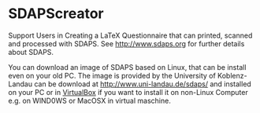 # SDAPScreator
Support Users in Creating a LaTeX Questionnaire that can printed, scanned and processed with SDAPS. See <a href="http://www.sdaps.org" target="_blank"> http://www.sdaps.org</a> for further details about SDAPS.

You can download an image of SDAPS based on Linux, that can be install even on your old PC. The image is provided by the University of Koblenz-Landau can be download at <a href="http://www.uni-landau.de/sdaps/" target="_blank">http://www.uni-landau.de/sdaps/</a> and installed on your PC or in <a href="https://en.wikipedia.org/wiki/VirtualBox" target="_blank">VirtualBox</a> if you want to install it on non-Linux Computer e.g. on WlND0WS or MacOSX in virtual maschine. 
